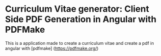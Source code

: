 # Curriculum Vitae generator: Client Side PDF Generation in Angular with PDFMake

This is a application made to create a curriculum vitae and create a pdf in angular with [pdfmake] (https://pdfmake.org/)
